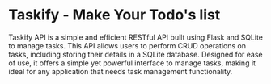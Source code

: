 # Taskify - Make Your Todo's list
Taskify API is a simple and efficient RESTful API built using Flask and SQLite to manage tasks. This API allows users to perform CRUD operations on tasks, including storing their details in a SQLite database. Designed for ease of use, it offers a simple yet powerful interface to manage tasks, making it ideal for any application that needs task management functionality.
